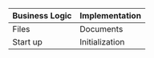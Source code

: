 | Business Logic | Implementation |
| -------------- | -------------- |
| Files          | Documents      |
| Start up       | Initialization |
